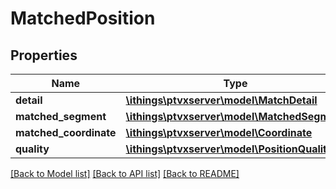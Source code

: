 # MatchedPosition

## Properties
Name | Type | Description | Notes
------------ | ------------- | ------------- | -------------
**detail** | [**\ithings\ptvxserver\model\MatchDetail**](MatchDetail.md) |  | 
**matched_segment** | [**\ithings\ptvxserver\model\MatchedSegment**](MatchedSegment.md) |  | [optional] 
**matched_coordinate** | [**\ithings\ptvxserver\model\Coordinate**](Coordinate.md) |  | [optional] 
**quality** | [**\ithings\ptvxserver\model\PositionQuality**](PositionQuality.md) |  | [optional] 

[[Back to Model list]](../../README.md#documentation-for-models) [[Back to API list]](../../README.md#documentation-for-api-endpoints) [[Back to README]](../../README.md)

